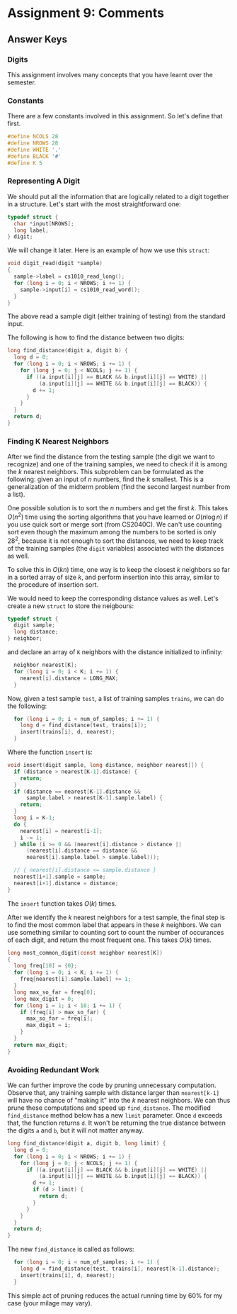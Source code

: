 # Assignment 9: Comments

## Answer Keys

### Digits

This assignment involves many concepts that you have learnt over the semester.

### Constants

There are a few constants involved in this assignment.  So let's define that first.

```C
#define NCOLS 28
#define NROWS 28
#define WHITE '.'
#define BLACK '#'
#define K 5
```

### Representing A Digit

We should put all the information that are logically related to a digit together in a structure.  Let's start with the most straightforward one:

```C
typedef struct {
  char *input[NROWS];
  long label;
} digit;
```

We will change it later.  Here is an example of how we use this `struct`:

```C
void digit_read(digit *sample)
{
  sample->label = cs1010_read_long();
  for (long i = 0; i < NROWS; i += 1) {
    sample->input[i] = cs1010_read_word();
  }
}
```

The above read a sample digit (either training of testing) from the standard input.

The following is how to find the distance between two digits:

```C
long find_distance(digit a, digit b) {
  long d = 0;
  for (long i = 0; i < NROWS; i += 1) {
    for (long j = 0; j < NCOLS; j += 1) {
      if ((a.input[i][j] == BLACK && b.input[i][j] == WHITE) ||
          (a.input[i][j] == WHITE && b.input[i][j] == BLACK)) {
        d += 1;
      }
    }
  }
  return d;
}
```

### Finding K Nearest Neighbors

After we find the distance from the testing sample (the digit we want to recognize) and one of the training samples, we need to check if it is among the $k$ nearest neighbors.  This subproblem can be
formulated as the following: given an input of $n$ numbers, find the $k$ smallest.  This is a generalization of the midterm problem (find the second largest number from a list).  

One possible solution is to sort the $n$ numbers and get the first $k$.  This takes $O(n^2)$ time using the sorting algorithms that you have learned or $O(n \log n)$ if you use quick sort or merge sort (from CS2040C).  We can't use counting sort even though the maximum among the numbers to be sorted is only $28^2$, because it is not enough to sort the distances, we need to keep track of the training samples (the `digit` variables) associated with the distances as well.

To solve this in $O(kn)$ time, one way is to keep the closest $k$ neighbors so far in a sorted array of size $k$, and perform insertion into this array, similar to the procedure of insertion sort. 

We would need to keep the corresponding distance values as well.  Let's create a new `struct` to store the neigbours:

```C
typedef struct {
  digit sample;
  long distance;
} neighbor;
```

and declare an array of `K` neighbors with the distance initialized to infinity:
```C
  neighbor nearest[K];
  for (long i = 0; i < K; i += 1) {
    nearest[i].distance = LONG_MAX;
  }
```

Now, given a test sample `test`, a list of training samples `trains`, we can do the following:
```C
  for (long i = 0; i < num_of_samples; i += 1) {
    long d = find_distance(test, trains[i]);
    insert(trains[i], d, nearest);
  }
```

Where the function `insert` is:

```C
void insert(digit sample, long distance, neighbor nearest[]) {
  if (distance > nearest[K-1].distance) {
    return;
  }
  if (distance == nearest[K-1].distance && 
      sample.label > nearest[K-1].sample.label) {
    return;
  }
  long i = K-1;
  do {
    nearest[i] = nearest[i-1];
    i -= 1;
  } while (i >= 0 && (nearest[i].distance > distance || 
      (nearest[i].distance == distance && 
      nearest[i].sample.label > sample.label)));

  // { nearest[i].distance <= sample.distance }
  nearest[i+1].sample = sample;
  nearest[i+1].distance = distance;
}
```

The `insert` function takes $O(k)$ times.

After we identify the $k$ nearest neighbors for a test sample, the final step is to find the most common label that appears in these $k$ neighbors.  We can use something similar to counting sort to count the number of occurances of each digit, and return the most frequent one.  This takes $O(k)$ times.

```C
long most_common_digit(const neighbor nearest[K])
{
  long freq[10] = {0};
  for (long i = 0; i < K; i += 1) {
    freq[nearest[i].sample.label] += 1;
  }
  long max_so_far = freq[0];
  long max_digit = 0;
  for (long i = 1; i < 10; i += 1) {
    if (freq[i] > max_so_far) {
      max_so_far = freq[i];
      max_digit = i;
    }
  }
  return max_digit;
}
```

### Avoiding Redundant Work

We can further improve the code by pruning unnecessary computation.  Observe that, any training sample with distance larger than `nearest[k-1]` will have no chance of "making it" into the $k$ nearest neighbors.  We can thus prune these computations and speed up `find_distance`.  The modified `find_distance` method below has a new `limit` parameter.  Once `d` exceeds that, the function returns `d`.  It won't be returning the true distance between the digits `a` and `b`, but it will not matter anyway.

```C
long find_distance(digit a, digit b, long limit) {
  long d = 0;
  for (long i = 0; i < NROWS; i += 1) {
    for (long j = 0; j < NCOLS; j += 1) {
      if ((a.input[i][j] == BLACK && b.input[i][j] == WHITE) ||
          (a.input[i][j] == WHITE && b.input[i][j] == BLACK)) {
        d += 1;
        if (d > limit) {
          return d;
        }
      }
    }
  }
  return d;
}
```

The new `find_distance` is called as follows:

```C
  for (long i = 0; i < num_of_samples; i += 1) {
    long d = find_distance(test, trains[i], nearest[k-1].distance);
    insert(trains[i], d, nearest);
  }
```

This simple act of pruning reduces the actual running time by 60% for my case (your milage may vary).
